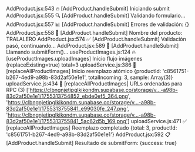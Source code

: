 AddProduct.jsx:543 🔥 [AddProduct.handleSubmit] Iniciando submit
AddProduct.jsx:555 🔍 [AddProduct.handleSubmit] Validando formulario...
AddProduct.jsx:557 📊 [AddProduct.handleSubmit] Errores de validación: {}
AddProduct.jsx:558 🧪 [AddProduct.handleSubmit] Nombre del producto: TRALALERO
AddProduct.jsx:574 ✅ [AddProduct.handleSubmit] Validación pasó, continuando...
AddProduct.jsx:589 💾 [AddProduct.handleSubmit] Llamando submitForm()...
useProductImages.js:124 🔥 [useProductImages.uploadImages] Inicio flujo imágenes (replaceExisting=true) total=3
uploadService.js:386 🧩 [replaceAllProductImages] Inicio reemplazo atómico {productId: 'c8561751-b267-4ed9-a98b-83d2af50e1e1', totalIncoming: 3, sample: Array(3)}
uploadService.js:434 🔄 [replaceAllProductImages] URLs ordenadas para RPC (3) ['https://clbngnjetipglkikondm.supabase.co/storage/v…-a98b-83d2af50e1e1/1755313754852_ebde0ef5_364.png', 'https://clbngnjetipglkikondm.supabase.co/storage/v…-a98b-83d2af50e1e1/1755313755841_e99030fe_247.png', 'https://clbngnjetipglkikondm.supabase.co/storage/v…-a98b-83d2af50e1e1/1755313755841_5ac62d5b_169.png']
uploadService.js:471 ✅ [replaceAllProductImages] Reemplazo completado {total: 3, productId: 'c8561751-b267-4ed9-a98b-83d2af50e1e1'}
AddProduct.jsx:592 📋 [AddProduct.handleSubmit] Resultado de submitForm: {success: true}
